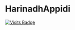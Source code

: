 # HarinadhAppidi
[![Visits Badge](https://badges.pufler.dev/visits/harinadh12/harinadh12)](https://badges.pufler.dev)
